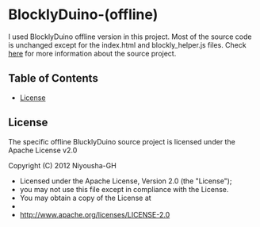 # BlocklyDuino-(offline)
I used BlocklyDuino offline version in this project. Most of the source code is unchanged except for the index.html and blockly_helper.js files. Check [here](https://github.com/BlocklyDuino/BlocklyDuino) for more information about the source project.

Table of Contents
-----------------

  * [License](#license)


License
------------
The specific offline BlucklyDuino source project is licensed under the Apache License v2.0

Copyright (C) 2012 Niyousha-GH
* Licensed under the Apache License, Version 2.0 (the "License");
* you may not use this file except in compliance with the License.
* You may obtain a copy of the License at
* 
* http://www.apache.org/licenses/LICENSE-2.0

